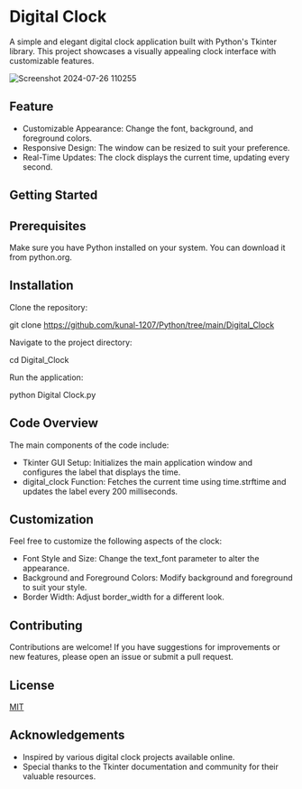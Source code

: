 
# Digital Clock

A simple and elegant digital clock application built with Python's Tkinter library. This project showcases a visually appealing clock interface with customizable features.

![Screenshot 2024-07-26 110255](https://github.com/user-attachments/assets/40e532a2-0ad4-47cb-a0b1-6d6b0d450ec7)


## Feature 

- Customizable Appearance: Change the font, background, and foreground colors.
- Responsive Design: The window can be resized to suit your preference.
- Real-Time Updates: The clock displays the current time, updating every second.
## Getting Started

## Prerequisites
Make sure you have Python installed on your system. You can download it from python.org.
## Installation

Clone the repository:

git clone https://github.com/kunal-1207/Python/tree/main/Digital_Clock

Navigate to the project directory:

cd Digital_Clock

Run the application:

python Digital Clock.py


    
## Code Overview 

The main components of the code include:

- Tkinter GUI Setup: Initializes the main application window and configures the label that displays the time.
- digital_clock Function: Fetches the current time using time.strftime and updates the label every 200 milliseconds.
## Customization 

Feel free to customize the following aspects of the clock:

- Font Style and Size: Change the text_font parameter to alter the appearance.
- Background and Foreground Colors: Modify background and foreground to suit your style.
- Border Width: Adjust border_width for a different look.
## Contributing

Contributions are welcome! If you have suggestions for improvements or new features, please open an issue or submit a pull request.
## License

[MIT](https://choosealicense.com/licenses/mit/)


## Acknowledgements

- Inspired by various digital clock projects available online.
- Special thanks to the Tkinter documentation and community for their valuable resources.



